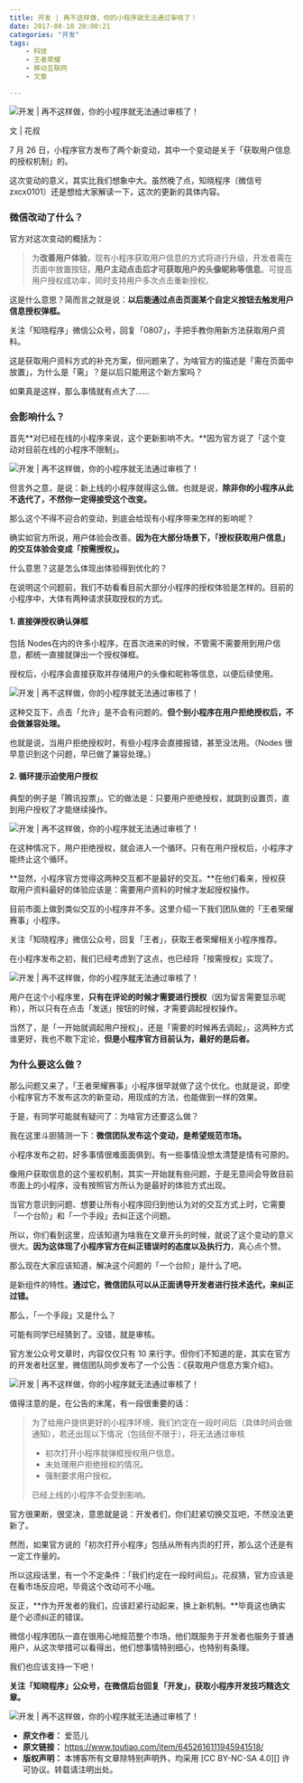 ```yaml
---
title: 开发 | 再不这样做，你的小程序就无法通过审核了！
date: 2017-08-10 20:00:21
categories: "开发"
tags:
	- 科技
	- 王者荣耀
	- 移动互联网
	- 文章

---
```


![开发 | 再不这样做，你的小程序就无法通过审核了！][IRIF-Z27Z-3QAA.jpg]

文 | 花叔

7 月 26 日，小程序官方发布了两个新变动，其中一个变动是关于「获取用户信息的授权机制」的。

这次变动的意义，其实比我们想象中大。虽然晚了点，知晓程序（微信号 zxcx0101）还是想给大家解读一下，这次的更新的具体内容。

### 微信改动了什么？ ###

官方对这次变动的概括为：

> 为**改善用户体验**，现有小程序获取用户信息的方式将进行升级，开发者需在页面中放置按钮，**用户主动点击后才可获取用户的头像昵称等信息**。可提高用户授权成功率，同时支持用户多次点击重新授权。

这是什么意思？简而言之就是说：**以后能通过点击页面某个自定义按钮去触发用户信息授权弹框。**

关注「知晓程序」微信公众号，回复「0807」，手把手教你用新方法获取用户资料。

这是获取用户资料方式的补充方案，但问题来了，为啥官方的描述是「需在页面中放置」，为什么是「需」？是以后只能用这个新方案吗？

如果真是这样，那么事情就有点大了……

### 会影响什么？ ###

首先**对已经在线的小程序来说，这个更新影响不大。**因为官方说了「这个变动对目前在线的小程序不限制」。

![开发 | 再不这样做，你的小程序就无法通过审核了！][MFYI-BVYN-QQQA.jpg]

但言外之意，是说：新上线的小程序就得这么做。也就是说，**除非你的小程序从此不迭代了，不然你一定得接受这个改变。**

那么这个不得不迎合的变动，到底会给现有小程序带来怎样的影响呢？

确实如官方所说，用户体验会改善。**因为在大部分场景下，「授权获取用户信息」的交互体验会变成「按需授权」。**

什么意思？这是怎么体现出体验得到优化的？

在说明这个问题前，我们不妨看看目前大部分小程序的授权体验是怎样的。目前的小程序中，大体有两种请求获取授权的方式。

#### 1. 直接弹授权确认弹框 ####

包括 Nodes在内的许多小程序，在首次进来的时候，不管需不需要用到用户信息，都统一直接就弹出一个授权弹框。

授权后，小程序会直接获取并存储用户的头像和昵称等信息，以便后续使用。

![开发 | 再不这样做，你的小程序就无法通过审核了！][2IUY-ZEQM-QQRV.gif]

这种交互下，点击「允许」是不会有问题的。**但个别小程序在用户拒绝授权后，不会做兼容处理。**

也就是说，当用户拒绝授权时，有些小程序会直接报错，甚至没法用。（Nodes 很早意识到这个问题，早已做了兼容处理。）

#### 2. 循环提示迫使用户授权 ####

典型的例子是「腾讯投票」。它的做法是：只要用户拒绝授权，就跳到设置页，直到用户授权了才能继续操作。

![开发 | 再不这样做，你的小程序就无法通过审核了！][EIEI-3AEE-EYNQ.gif]

在这种情况下，用户拒绝授权，就会进入一个循环。只有在用户授权后，小程序才能终止这个循环。

**显然，小程序官方觉得这两种交互都不是最好的交互。**在他们看来，授权获取用户资料最好的体验应该是：需要用户资料的时候才发起授权操作。

目前市面上做到类似交互的小程序并不多。这里介绍一下我们团队做的「王者荣耀赛事」小程序。

关注「知晓程序」微信公众号，回复「王者」，获取王者荣耀相关小程序推荐。

在小程序发布之初，我们已经考虑到了这点，也已经将「按需授权」实现了。

![开发 | 再不这样做，你的小程序就无法通过审核了！][FRBA-QV3E-FIY2.gif]

用户在这个小程序里，**只有在评论的时候才需要进行授权**（因为留言需要显示昵称），所以只有在点击「发送」按钮的时候，才需要调起授权操作。

当然了，是「一开始就调起用户授权」，还是「需要的时候再去调起」，这两种方式谁更好，我也不敢下定论，**但是小程序官方目前认为，最好的是后者。**

### 为什么要这么做？ ###

那么问题又来了，「王者荣耀赛事」小程序很早就做了这个优化。也就是说，即使小程序官方不发布这次的新变动，用现成的方法，也能做到一样的效果。

于是，有同学可能就有疑问了：为啥官方还要这么做？

我在这里斗胆猜测一下：**微信团队发布这个变动，是希望规范市场。**

小程序发布之初，好多事情很难面面俱到，有一些事情没想太清楚是情有可原的。

像用户获取信息的这个鉴权机制，其实一开始就有些问题，于是无意间会导致目前市面上的小程序，没有按照官方所认为是最好的体验方式出现。

当官方意识到问题、想要让所有小程序回归到他认为对的交互方式上时，它需要「一个台阶」和「一个手段」去纠正这个问题。

所以，你们看到这里，应该知道为啥我在文章开头的时候，就说了这个变动的意义很大。**因为这体现了小程序官方在纠正错误时的态度以及执行力**，真心点个赞。

那么现在大家应该知道，解决这个问题的「一个台阶」是什么了吧。

是新组件的特性。**通过它，微信团队可以从正面诱导开发者进行技术迭代，来纠正过错。**

那么，「一个手段」又是什么？

可能有同学已经猜到了。没错，就是审核。

官方发公众号文章时，内容仅仅只有 10 来行字。但你们不知道的是，其实在官方的开发者社区里，微信团队同步发布了一个公告：《获取用户信息方案介绍》。

![开发 | 再不这样做，你的小程序就无法通过审核了！][I7NQ-INA7-RBM2.jpg]

值得注意的是，在公告的末尾，有一段很重要的话：

> 为了给用户提供更好的小程序环境，我们约定在一段时间后（具体时间会做通知），若还出现以下情况（包括但不限于），将无法通过审核
> 
>  *  初次打开小程序就弹框授权用户信息。
>  *  未处理用户拒绝授权的情况。
>  *  强制要求用户授权。
> 
> 已经上线的小程序不会受到影响。

官方很果断，很坚决，意思就是说：开发者们，你们赶紧切换交互吧，不然没法更新了。

然而，如果官方说的「初次打开小程序」包括从所有内页的打开，那么这个还是有一定工作量的。

所以这段话里，有一个不定条件：「我们约定在一段时间后」。花叔猜，官方应该是在看市场反应吧，毕竟这个改动可不小哦。

反正，**作为开发者的我们，应该赶紧行动起来，换上新机制。**毕竟这也确实是个必须纠正的错误。

微信小程序团队一直在很用心地规范整个市场，他们既服务于开发者也服务于普通用户，从这次举措可以看得出，他们想事情特别细心，也特别有条理。

我们也应该支持一下吧！

**关注「知晓程序」公众号，在微信后台回复「开发」，获取小程序开发技巧精选文章。**

![开发 | 再不这样做，你的小程序就无法通过审核了！][BVQB-RMYE-UN2I.jpg]


[IRIF-Z27Z-3QAA.jpg]: /pro/os/crawler/IRIF-Z27Z-3QAA.jpg
[MFYI-BVYN-QQQA.jpg]: /pro/os/crawler/MFYI-BVYN-QQQA.jpg
[2IUY-ZEQM-QQRV.gif]: /pro/os/crawler/2IUY-ZEQM-QQRV.gif
[EIEI-3AEE-EYNQ.gif]: /pro/os/crawler/EIEI-3AEE-EYNQ.gif
[FRBA-QV3E-FIY2.gif]: /pro/os/crawler/FRBA-QV3E-FIY2.gif
[I7NQ-INA7-RBM2.jpg]: /pro/os/crawler/I7NQ-INA7-RBM2.jpg
[BVQB-RMYE-UN2I.jpg]: /pro/os/crawler/BVQB-RMYE-UN2I.jpg
 *  **原文作者：** 爱范儿
 *  **原文链接：** https://www.toutiao.com/item/6452616111945941518/
 *  **版权声明：** 本博客所有文章除特别声明外，均采用 [CC BY-NC-SA 4.0][] 许可协议。转载请注明出处。